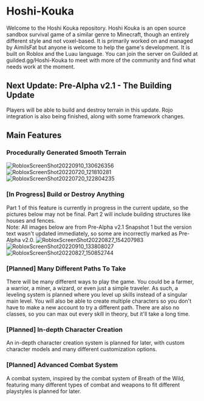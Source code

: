 # Hoshi-Kouka
Welcome to the Hoshi Kouka repository.
Hoshi Kouka is an open source sandbox survival game of a similar genre to Minecraft, though an entirely different style and not voxel-based. It is primarily worked on and managed by AimiIsFat but anyone is welcome to help the game's development. It is built on Roblox and the Luau language.
You can join the server on Guilded at guilded.gg/Hoshi-Kouka to meet with more of the community and find what needs work at the moment.

## Next Update: Pre-Alpha v2.1 - The Building Update
Players will be able to build and destroy terrain in this update. Rojo integration is also being finished, along with some framework changes.

## Main Features
### Procedurally Generated Smooth Terrain
![RobloxScreenShot20220910_130626356](https://user-images.githubusercontent.com/85314434/199944734-aeeb0dc6-c913-438d-a493-8e6b2807f98c.jpg)
![RobloxScreenShot20220720_121810281](https://user-images.githubusercontent.com/85314434/199944736-c1a9a9e2-a8aa-4c78-88e3-bc94e61f2672.jpg)
![RobloxScreenShot20220720_122804235](https://user-images.githubusercontent.com/85314434/199944724-3d5404d9-413e-4c29-9614-ed4477f8d3e8.jpg)

### [In Progress] Build or Destroy Anything
Part 1 of this feature is currently in progress in the current update, so the pictures below may not be final. Part 2 will include building structures like houses and fences.  
Note: All images below are from Pre-Alpha v2.1 Snapshot 1 but the version text wasn't updated immediately, so some are incorrectly marked as Pre-Alpha v2.0.
![RobloxScreenShot20220827_154207983](https://user-images.githubusercontent.com/85314434/199948236-d66868a6-09f8-4e51-86a3-d7ca814dc796.jpg)
![RobloxScreenShot20220910_133808027](https://user-images.githubusercontent.com/85314434/199948241-125e1ca7-336c-4457-88b8-b8759d898255.jpg)
![RobloxScreenShot20220827_150852744](https://user-images.githubusercontent.com/85314434/199948257-84889e35-2a6e-414e-b78d-8203e791e5e8.jpg)

### [Planned] Many Different Paths To Take
There will be many different ways to play the game. You could be a farmer, a warrior, a miner, a wizard, or even just a simple traveler. As such, a leveling system is planned where you level up skills instead of a singular main level. You will also be able to create multiple characters so you don't have to make a new account to try a different path. There are also no classes, so you can max out every skill in theory, but it'll take a long time.

### [Planned] In-depth Character Creation
An in-depth character creation system is planned for later, with custom character models and many different customization options.

### [Planned] Advanced Combat System
A combat system, inspired by the combat system of Breath of the Wild, featuring many different types of combat and weapons to fit different playstyles is planned for later.
